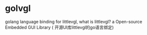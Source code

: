 # golvgl
golang language binding for littlevgl, what is littlevgl? a Open-source Embedded GUI Library ( 开源UI库littlevgl的go语言绑定)
